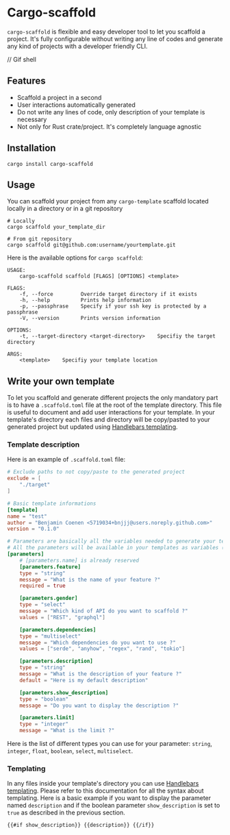 # Cargo-scaffold

`cargo-scaffold` is flexible and easy developer tool to let you scaffold a project. It's fully configurable without writing any line of codes and generate any kind of projects with a developer friendly CLI.

// Gif shell

## Features

+ Scaffold a project in a second
+ User interactions automatically generated
+ Do not write any lines of code, only description of your template is necessary
+ Not only for Rust crate/project. It's completely language agnostic

## Installation

```
cargo install cargo-scaffold
```

## Usage

You can scaffold your project from any `cargo-template` scaffold located locally in a directory or in a git repository

```
# Locally
cargo scaffold your_template_dir

# From git repository
cargo scaffold git@github.com:username/yourtemplate.git
```

Here is the available options for `cargo scaffold`:

```
USAGE:
    cargo-scaffold scaffold [FLAGS] [OPTIONS] <template>

FLAGS:
    -f, --force         Override target directory if it exists
    -h, --help          Prints help information
    -p, --passphrase    Specify if your ssh key is protected by a passphrase
    -V, --version       Prints version information

OPTIONS:
    -t, --target-directory <target-directory>    Specifiy the target directory

ARGS:
    <template>    Specifiy your template location
```


## Write your own template

To let you scaffold and generate different projects the only mandatory part is to have a `.scaffold.toml` file at the root of the template directory. This file is useful to document and add user interactions for your template. In your template's directory each files and directory will be copy/pasted to your generated project but updated using [Handlebars templating](https://handlebarsjs.com/).

### Template description

Here is an example of `.scaffold.toml` file:

```toml
# Exclude paths to not copy/paste to the generated project
exclude = [
    "./target"
]

# Basic template informations
[template]
name = "test"
author = "Benjamin Coenen <5719034+bnjjj@users.noreply.github.com>"
version = "0.1.0"

# Parameters are basically all the variables needed to generate your template using templating. It will be displayed as prompt to interact with user (due to the message subfield).
# All the parameters will be available in your templates as variables (example: `{{description}}`).
[parameters]
    # [parameters.name] is already reserved
    [parameters.feature]
    type = "string"
    message = "What is the name of your feature ?"
    required = true

    [parameters.gender]
    type = "select"
    message = "Which kind of API do you want to scaffold ?"
    values = ["REST", "graphql"]

    [parameters.dependencies]
    type = "multiselect"
    message = "Which dependencies do you want to use ?"
    values = ["serde", "anyhow", "regex", "rand", "tokio"]

    [parameters.description]
    type = "string"
    message = "What is the description of your feature ?"
    default = "Here is my default description"

    [parameters.show_description]
    type = "boolean"
    message = "Do you want to display the description ?"

    [parameters.limit]
    type = "integer"
    message = "What is the limit ?"
```

Here is the list of different types you can use for your parameter: `string`, `integer`, `float`, `boolean`, `select`, `multiselect`.

### Templating

In any files inside your template's directory you can use [Handlebars templating](https://handlebarsjs.com/guide/). Please refer to this documentation for all the syntax about templating. Here is a basic example if you want to display the parameter named `description` and if the boolean parameter `show_description` is set to `true` as described in the previous section.

```
{{#if show_description}} {{description}} {{/if}}
```